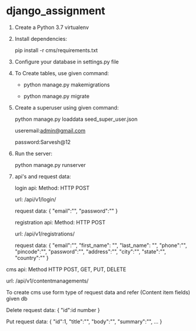 # django_assignment

1. Create a Python 3.7 virtualenv
2. Install dependencies:

   
   pip install -r cms/requirements.txt
3. Configure your database in settings.py file
4. To Create tables, use given command:
   
   
   - python manage.py makemigrations


   - python manage.py migrate
5. Create a superuser using given command:


   python manage.py loaddata seed_super_user.json
   
   
   useremail:admin@gmail.com
   
   
   password:Sarvesh@12
6. Run the server:


   python manage.py runserver
7. api's and request data:
   
   
   login api: Method: HTTP POST
   
   
   url: /api/v1/login/
   
   
   request data: {
    "email":"",
    "password":""
   }
   
   
   registration api: Method: HTTP POST
   
   
   url: /api/v1/registrations/
   
   
   request data: {
    "email":"",
    "first_name": "",
    "last_name": "",
    "phone":"",
    "pincode":"",
    "password":"",
    "address":"",
    "city":"",
    "state":"",
    "country":""
  }
  
  
  cms api: Method HTTP POST, GET, PUT, DELETE
  
  
  url: /api/v1/contentmanagements/
  
  
  To create cms use form type of request data and refer (Content item fields) given db
  
  
  Delete request data:
  {
    "id":id number
  }
  
  
  
  Put request data:
  {
    "id":1,
    "title":"",
    "body":"",
    "summary":"",
    ...
  }
  
